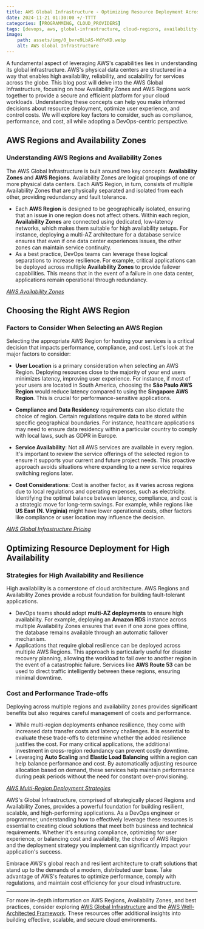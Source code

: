 ```yaml
---
title: AWS Global Infrastructure - Optimizing Resource Deployment Across Regions 
date: 2024-11-21 01:30:00 +/-TTTT
categories: [PROGRAMMING, CLOUD_PROVIDERS]
tags: [devops, aws, global-infrastructure, cloud-regions, availability-zones, cost-optimization, cloud-infrastructure, high-availability, resource-deployment, compliance-management, multi-az, disaster-recovery, aws-regions, cloud-resilience, auto-scaling, cloud-providers]
image:
    path: assets/img/0_bvre9LbAS-WdYoKD.webp
    alt: AWS Global Infrastructure 
---
```


A fundamental aspect of leveraging AWS's capabilities lies in understanding its global infrastructure. AWS's physical data centers are structured in a way that enables high availability, reliability, and scalability for services across the globe. This blog post will delve into the AWS Global Infrastructure, focusing on how Availability Zones and AWS Regions work together to provide a secure and efficient platform for your cloud workloads. Understanding these concepts can help you make informed decisions about resource deployment, optimize user experience, and control costs. We will explore key factors to consider, such as compliance, performance, and cost, all while adopting a DevOps-centric perspective.

## AWS Regions and Availability Zones

### Understanding AWS Regions and Availability Zones
The AWS Global Infrastructure is built around two key concepts: **Availability Zones** and **AWS Regions**. Availability Zones are logical groupings of one or more physical data centers. Each AWS Region, in turn, consists of multiple Availability Zones that are physically separated and isolated from each other, providing redundancy and fault tolerance.

- Each **AWS Region** is designed to be geographically isolated, ensuring that an issue in one region does not affect others. Within each region, **Availability Zones** are connected using dedicated, low-latency networks, which makes them suitable for high availability setups. For instance, deploying a multi-AZ architecture for a database service ensures that even if one data center experiences issues, the other zones can maintain service continuity.
- As a best practice, DevOps teams can leverage these logical separations to increase resilience. For example, critical applications can be deployed across multiple **Availability Zones** to provide failover capabilities. This means that in the event of a failure in one data center, applications remain operational through redundancy.

*[AWS Availability Zones](https://aws.amazon.com/about-aws/global-infrastructure/availability-zones/)*

## Choosing the Right AWS Region

### Factors to Consider When Selecting an AWS Region
Selecting the appropriate AWS Region for hosting your services is a critical decision that impacts performance, compliance, and cost. Let's look at the major factors to consider:

- **User Location** is a primary consideration when selecting an AWS Region. Deploying resources close to the majority of your end users minimizes latency, improving user experience. For instance, if most of your users are located in South America, choosing the **São Paulo AWS Region** would reduce latency compared to using the **Singapore AWS Region**. This is crucial for performance-sensitive applications.
- **Compliance and Data Residency** requirements can also dictate the choice of region. Certain regulations require data to be stored within specific geographical boundaries. For instance, healthcare applications may need to ensure data residency within a particular country to comply with local laws, such as GDPR in Europe.

- **Service Availability**: Not all AWS services are available in every region. It's important to review the service offerings of the selected region to ensure it supports your current and future project needs. This proactive approach avoids situations where expanding to a new service requires switching regions later.

- **Cost Considerations**: Cost is another factor, as it varies across regions due to local regulations and operating expenses, such as electricity. Identifying the optimal balance between latency, compliance, and cost is a strategic move for long-term savings. For example, while regions like **US East (N. Virginia)** might have lower operational costs, other factors like compliance or user location may influence the decision.

*[AWS Global Infrastructure Pricing](https://aws.amazon.com/pricing/)*

## Optimizing Resource Deployment for High Availability

### Strategies for High Availability and Resilience
High availability is a cornerstone of cloud architecture. AWS Regions and Availability Zones provide a robust foundation for building fault-tolerant applications.

- DevOps teams should adopt **multi-AZ deployments** to ensure high availability. For example, deploying an **Amazon RDS** instance across multiple Availability Zones ensures that even if one zone goes offline, the database remains available through an automatic failover mechanism.
- Applications that require global resilience can be deployed across multiple AWS Regions. This approach is particularly useful for disaster recovery planning, allowing the workload to fail over to another region in the event of a catastrophic failure. Services like **AWS Route 53** can be used to direct traffic intelligently between these regions, ensuring minimal downtime.

### Cost and Performance Trade-offs
Deploying across multiple regions and availability zones provides significant benefits but also requires careful management of costs and performance.

- While multi-region deployments enhance resilience, they come with increased data transfer costs and latency challenges. It is essential to evaluate these trade-offs to determine whether the added resilience justifies the cost. For many critical applications, the additional investment in cross-region redundancy can prevent costly downtime.
- Leveraging **Auto Scaling** and **Elastic Load Balancing** within a region can help balance performance and cost. By automatically adjusting resource allocation based on demand, these services help maintain performance during peak periods without the need for constant over-provisioning.

*[AWS Multi-Region Deployment Strategies](https://aws.amazon.com/architecture/multi-region-architecture/)*

AWS's Global Infrastructure, comprised of strategically placed Regions and Availability Zones, provides a powerful foundation for building resilient, scalable, and high-performing applications. As a DevOps engineer or programmer, understanding how to effectively leverage these resources is essential to creating cloud solutions that meet both business and technical requirements. Whether it's ensuring compliance, optimizing for user experience, or balancing cost and availability, the choice of AWS Region and the deployment strategy you implement can significantly impact your application's success.

Embrace AWS's global reach and resilient architecture to craft solutions that stand up to the demands of a modern, distributed user base. Take advantage of AWS's features to optimize performance, comply with regulations, and maintain cost efficiency for your cloud infrastructure.

---

For more in-depth information on AWS Regions, Availability Zones, and best practices, consider exploring [AWS Global Infrastructure](https://aws.amazon.com/about-aws/global-infrastructure/) and the [AWS Well-Architected Framework](https://aws.amazon.com/architecture/well-architected/). These resources offer additional insights into building effective, scalable, and secure cloud environments.